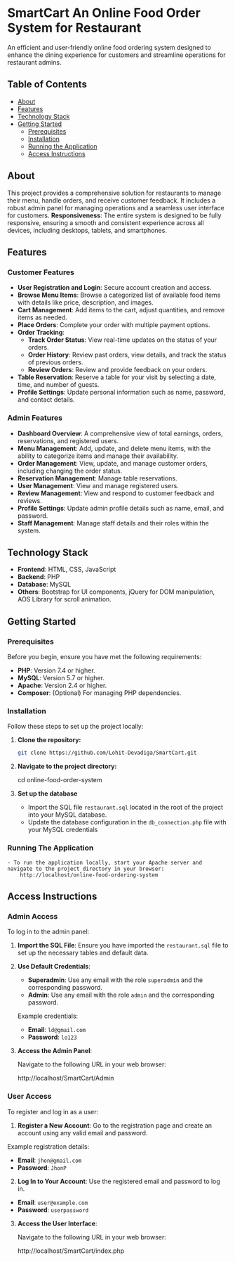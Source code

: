 #  SmartCart An Online Food Order System for Restaurant

An efficient and user-friendly online food ordering system designed to enhance the dining experience for customers and streamline operations for restaurant admins.
## Table of Contents

- [About](#about)
- [Features](#features)
- [Technology Stack](#technology-stack)
- [Getting Started](#getting-started)
  - [Prerequisites](#prerequisites)
  - [Installation](#installation)
  - [Running the Application](#running-the-application)
  - [Access Instructions](#access-instructions)



## About

This project provides a comprehensive solution for restaurants to manage their menu, handle orders, and receive customer feedback. It includes a robust admin panel for managing operations and a seamless user interface for customers.
**Responsiveness**: The entire system is designed to be fully responsive, ensuring a smooth and consistent experience across all devices, including desktops, tablets, and smartphones.


## Features

### Customer Features

- **User Registration and Login**: Secure account creation and access.
- **Browse Menu Items**: Browse a categorized list of available food items with details like price, description, and images.
- **Cart Management**: Add items to the cart, adjust quantities, and remove items as needed.
- **Place Orders**: Complete your order with multiple payment options.
- **Order Tracking**:
  - **Track Order Status**: View real-time updates on the status of your orders.
  - **Order History**: Review past orders, view details, and track the status of previous orders.
  - **Review Orders**: Review and provide feedback on your orders.
- **Table Reservation**: Reserve a table for your visit by selecting a date, time, and number of guests.
- **Profile Settings**: Update personal information such as name, password, and contact details.

### Admin Features

- **Dashboard Overview**: A comprehensive view of total earnings, orders, reservations, and registered users.
- **Menu Management**: Add, update, and delete menu items, with the ability to categorize items and manage their availability.
- **Order Management**: View, update, and manage customer orders, including changing the order status.
- **Reservation Management**: Manage table reservations.
- **User Management**: View and manage registered users.
- **Review Management**: View and respond to customer feedback and reviews.
- **Profile Settings**: Update admin profile details such as name, email, and password.
- **Staff Management**: Manage staff details and their roles within the system.

## Technology Stack

- **Frontend**: HTML, CSS, JavaScript
- **Backend**: PHP
- **Database**: MySQL
- **Others**: Bootstrap for UI components, jQuery for DOM manipulation, AOS Library for scroll animation.

## Getting Started

### Prerequisites

Before you begin, ensure you have met the following requirements:

- **PHP**: Version 7.4 or higher.
- **MySQL**: Version 5.7 or higher.
- **Apache**: Version 2.4 or higher.
- **Composer**: (Optional) For managing PHP dependencies.

### Installation

Follow these steps to set up the project locally:

1. **Clone the repository:**

   ```bash
   git clone https://github.com/Lohit-Devadiga/SmartCart.git

2. **Navigate to the project directory:**
    
     cd online-food-order-system

3. **Set up the database**
    - Import the SQL file `restaurant.sql` located in the root of the project into your MySQL database.
    - Update the database configuration in the `db_connection.php` file with your MySQL credentials

### Running The Application
    - To run the application locally, start your Apache server and navigate to the project directory in your browser:
        http://localhost/online-food-ordering-system
        
       
## Access Instructions

### Admin Access

To log in to the admin panel:

1. **Import the SQL File**: Ensure you have imported the `restaurant.sql` file to set up the necessary tables and default data.

2. **Use Default Credentials**:
   - **Superadmin**: Use any email with the role `superadmin` and the corresponding password.
   - **Admin**: Use any email with the role `admin` and the corresponding password.

   Example credentials:
   - **Email**: `ld@gmail.com`
   - **Password**: `lo123`

3. **Access the Admin Panel**: 

   Navigate to the following URL in your web browser:

    http://localhost/SmartCart/Admin

### User Access

To register and log in as a user:

1. **Register a New Account**: Go to the registration page and create an account using any valid email and password.

Example registration details:
- **Email**: `jhon@gmail.com`
- **Password**: `JhonP`

2. **Log In to Your Account**: Use the registered email and password to log in.

- **Email**: `user@example.com`
- **Password**: `userpassword`

3. **Access the User Interface**:

    Navigate to the following URL in your web browser:

     http://localhost/SmartCart/index.php

 


